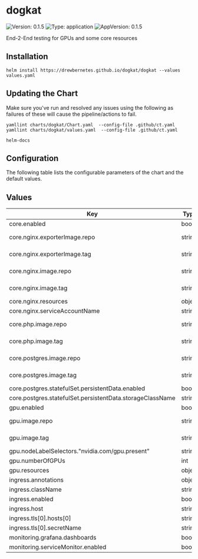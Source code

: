 # dogkat

![Version: 0.1.5](https://img.shields.io/badge/Version-0.1.5-informational?style=flat-square) ![Type: application](https://img.shields.io/badge/Type-application-informational?style=flat-square) ![AppVersion: 0.1.5](https://img.shields.io/badge/AppVersion-0.1.5-informational?style=flat-square)

End-2-End testing for GPUs and some core resources

## Installation

```shell
helm install https://drewbernetes.github.io/dogkat/dogkat --values values.yaml
```

## Updating the Chart

Make sure you've run and resolved any issues using the following as failures of these will cause the pipeline/actions to fail.
```
yamllint charts/dogkat/Chart.yaml  --config-file .github/ct.yaml
yamllint charts/dogkat/values.yaml  --config-file .github/ct.yaml

helm-docs
```

## Configuration

The following table lists the configurable parameters of the chart and the default values.

## Values

| Key | Type | Default | Description |
|-----|------|---------|-------------|
| core.enabled | bool | `false` |  |
| core.nginx.exporterImage.repo | string | `"nginx/nginx-prometheus-exporter@sha256"` | The repo to be used |
| core.nginx.exporterImage.tag | string | `"d710e0ff2505a7037dd21e47eae07025010c0de08a6247d1a704824823becfd0"` | The tag to be used |
| core.nginx.image.repo | string | `"nginx@sha256"` | The repo to be used |
| core.nginx.image.tag | string | `"02d8d94023878cedf3e3acc55372932a9ba1478b6e2f3357786d916c2af743ba"` | The tag to be used |
| core.nginx.resources | object | `{}` |  |
| core.nginx.serviceAccountName | string | `"nginx"` |  |
| core.php.image.repo | string | `"drewviles/php-pdo@sha256"` | The repo to be used |
| core.php.image.tag | string | `"253465d95c3fa68871c2ccc6c67d4ed5ee500563fbbfee3b54a9544f8025d1d6"` | The tag to be used |
| core.postgres.image.repo | string | `"postgres@sha256"` | The repo to be used |
| core.postgres.image.tag | string | `"sha256:49fd8c13fbd0eb92572df9884ca41882a036beac0f12e520274be85e7e7806e9"` | The tag to be used |
| core.postgres.statefulSet.persistentData.enabled | bool | `true` |  |
| core.postgres.statefulSet.persistentData.storageClassName | string | `"cinder"` |  |
| gpu.enabled | bool | `false` |  |
| gpu.image.repo | string | `"nvcr.io/nvidia/k8s/cuda-sample@sha256"` | The repo to be used |
| gpu.image.tag | string | `"04a20bfaf69363ec3f15fc1cdb0abc0efabeb6fb6b3a1b9cf4a575ae7b1d81d1"` | The tag to be used |
| gpu.nodeLabelSelectors."nvidia.com/gpu.present" | string | `"true"` |  |
| gpu.numberOfGPUs | int | `1` |  |
| gpu.resources | object | `{}` |  |
| ingress.annotations | object | `{}` |  |
| ingress.className | string | `"nginx"` |  |
| ingress.enabled | bool | `false` |  |
| ingress.host | string | `"test.example.uk"` |  |
| ingress.tls[0].hosts[0] | string | `"test.example.uk"` |  |
| ingress.tls[0].secretName | string | `"test-secret"` |  |
| monitoring.grafana.dashboards | bool | `false` |  |
| monitoring.serviceMonitor.enabled | bool | `false` |  |
